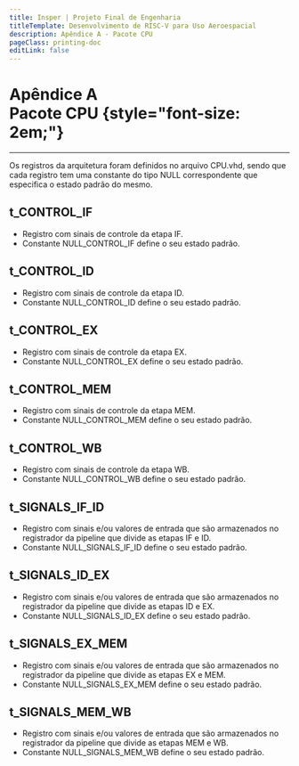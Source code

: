 ```yaml
---
title: Insper | Projeto Final de Engenharia
titleTemplate: Desenvolvimento de RISC-V para Uso Aeroespacial
description: Apêndice A - Pacote CPU
pageClass: printing-doc
editLink: false
---
```


# Apêndice A<br> Pacote CPU {style="font-size: 2em;"}
---

Os registros da arquitetura foram definidos no arquivo CPU.vhd, sendo que cada registro tem uma constante do tipo NULL correspondente que especifica o estado padrão do mesmo.

## t_CONTROL_IF

- Registro com sinais de controle da etapa IF.
- Constante NULL_CONTROL_IF define o seu estado padrão.

## t_CONTROL_ID

- Registro com sinais de controle da etapa ID.
- Constante NULL_CONTROL_ID define o seu estado padrão.

## t_CONTROL_EX

- Registro com sinais de controle da etapa EX.
- Constante NULL_CONTROL_EX define o seu estado padrão.

## t_CONTROL_MEM

- Registro com sinais de controle da etapa MEM.
- Constante NULL_CONTROL_MEM define o seu estado padrão.

## t_CONTROL_WB

- Registro com sinais de controle da etapa WB.
- Constante NULL_CONTROL_WB define o seu estado padrão.

## t_SIGNALS_IF_ID

- Registro com sinais e/ou valores de entrada que são armazenados no registrador da pipeline que divide as etapas IF e ID.
- Constante NULL_SIGNALS_IF_ID define o seu estado padrão.

## t_SIGNALS_ID_EX

- Registro com sinais e/ou valores de entrada que são armazenados no registrador da pipeline que divide as etapas ID e EX.
- Constante NULL_SIGNALS_ID_EX define o seu estado padrão.

## t_SIGNALS_EX_MEM

- Registro com sinais e/ou valores de entrada que são armazenados no registrador da pipeline que divide as etapas EX e MEM.
- Constante NULL_SIGNALS_EX_MEM define o seu estado padrão.

## t_SIGNALS_MEM_WB

- Registro com sinais e/ou valores de entrada que são armazenados no registrador da pipeline que divide as etapas MEM e WB.
- Constante NULL_SIGNALS_MEM_WB define o seu estado padrão.
